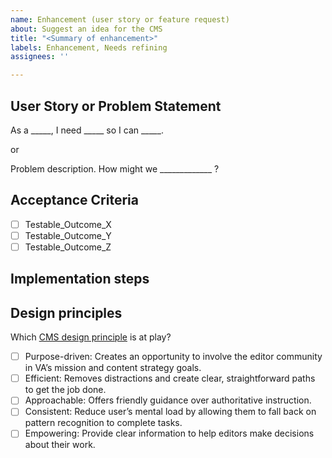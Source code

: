 ```yaml
---
name: Enhancement (user story or feature request)
about: Suggest an idea for the CMS
title: "<Summary of enhancement>"
labels: Enhancement, Needs refining
assignees: ''

---
```


## User Story or Problem Statement

As a _____, I need _____ so I can _____.

or

Problem description. How might we _____________ ?


## Acceptance Criteria
- [ ] Testable_Outcome_X
- [ ] Testable_Outcome_Y
- [ ] Testable_Outcome_Z

## Implementation steps
<optional>

## Design principles

Which [CMS design principle](https://github.com/department-of-veterans-affairs/va.gov-team/blob/master/platform/cms/cms-product-design-principles.md) is at play?
- [ ] Purpose-driven: Creates an opportunity to involve the editor community in VA’s mission and content strategy goals.
- [ ] Efficient: Removes distractions and create clear, straightforward paths to get the job done.
- [ ] Approachable: Offers friendly guidance over authoritative instruction.
- [ ] Consistent: Reduce user’s mental load by allowing them to fall back on pattern recognition to complete tasks.
- [ ] Empowering: Provide clear information to help editors make decisions about their work.
